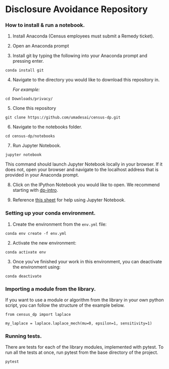 # Disclosure Avoidance Repository

### How to install & run a notebook.

1. Install Anaconda (Census employees must submit a Remedy ticket).

2. Open an Anaconda prompt

3. Install git by typing the following into your Anaconda prompt and pressing enter.
```
conda install git
``` 

4. Navigate to the directory you would like to download this repository in. 

    *For example:*
```
cd Downloads/privacy/
```

5. Clone this repository
```
git clone https://github.com/umadesai/census-dp.git
```
6. Navigate to the notebooks folder.
```
cd census-dp/notebooks
```
7. Run Jupyter Notebook.
```
jupyter notebook
```
This command should launch Jupyter Notebook locally in your browser. If it does not, open your browser and navigate to the localhost address that is provided in your Anaconda prompt.

8. Click on the IPython Notebook you would like to open. We recommend starting with [dp-intro](https://github.com/umadesai/census-dp/blob/master/notebooks/dp-intro.ipynb).

9. Reference [this sheet](https://s3.amazonaws.com/assets.datacamp.com/blog_assets/Jupyter_Notebook_Cheat_Sheet.pdf) for help using Jupyter Notebook.

### Setting up your conda environment.

1. Create the environment from the ```env.yml``` file:
```
conda env create -f env.yml
```
2. Activate the new environment:
```
conda activate env
```
3. Once you've finished your work in this environment, you can deactivate the environment using:
```
conda deactivate
```
### Importing a module from the library.

If you want to use a module or algorithm from the library in your own python script, you can follow the structure of the example below.
```
from census_dp import laplace

my_laplace = laplace.laplace_mech(mu=0, epsilon=1, sensitivity=1)
```
### Running tests.

There are tests for each of the library modules, implemented with pytest. To run all the tests at once, run pytest from the base directory of the project.
```
pytest
```

